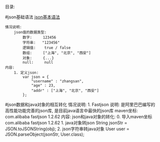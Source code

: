 目录:
    
#json基础语法
[json基本语法](main/webapp/_1_jsonBasic.html)

    情况说明:
        json值的数据类型:
            数字:     123456
            字符串:   "123456"
            逻辑值:    true / false
            数组:     ["上海", "北京", "西安"]
            对象:     {...}
            null:     null
    内容:
        1. 定义json:
            var json = {
                "username" : "zhangsan",
                "age" : 23,
                "addr" : ["上海", "北京", "西安"]
            };
        

#json数据和java对象的相互转化
    情况说明:
        1. Fastjson
            说明: 是阿里巴巴编写的高性能功能完善的json库, 是目前java语言中最快的json库
            maven坐标:
                <dependency>
                    <groupId>com.alibaba</groupId>
                    <artifactId>fastjson</artifactId>
                    <version>1.2.62</version>
                </dependency>
    内容:
        json和java对象的转化:
            0. 导入maven坐标
                <dependency>
                    <groupId>com.alibaba</groupId>
                    <artifactId>fastjson</artifactId>
                    <version>1.2.62</version>
                </dependency>
            1. java对象转json
                String jsonStr = JSON.toJSONString(obj);
            2. json字符串转java对象
                User user = JSON.parseObject(jsonStr, User.class);